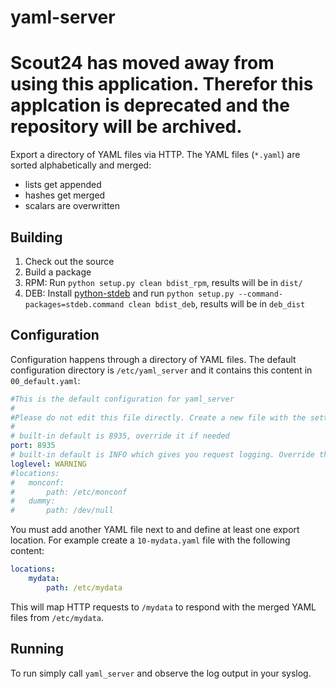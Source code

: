 yaml-server
===========

# Scout24 has moved away from using this application. Therefor this applcation is deprecated and the repository will be archived.  

Export a directory of YAML files via HTTP. The YAML files (`*.yaml`) are sorted alphabetically and merged:

* lists get appended
* hashes get merged
* scalars are overwritten

Building
--------

1. Check out the source
1. Build a package 
 1. RPM: Run `python setup.py clean bdist_rpm`, results will be in `dist/`
 1. DEB: Install [python-stdeb](https://pypi.python.org/pypi/stdeb) and run `python setup.py --command-packages=stdeb.command clean bdist_deb`, results will be in `deb_dist`

Configuration
-------------

Configuration happens through a directory of YAML files. The default configuration directory is `/etc/yaml_server` and it contains this content in `00_default.yaml`:

```yaml
#This is the default configuration for yaml_server
#
#Please do not edit this file directly. Create a new file with the settings you want to override
#
# built-in default is 8935, override it if needed
port: 8935
# built-in default is INFO which gives you request logging. Override this with INFO if you really need it. DEBUG is rather chatty.
loglevel: WARNING
#locations:
#   monconf:
#       path: /etc/monconf
#   dummy:
#       path: /dev/null
```

You must add another YAML file next to and define at least one export location. For example create a `10-mydata.yaml` file with the following content:

```yaml
locations:
    mydata:
        path: /etc/mydata
```

This will map HTTP requests to `/mydata` to respond with the merged YAML files from `/etc/mydata`.

Running
-------

To run simply call `yaml_server` and observe the log output in your syslog.
